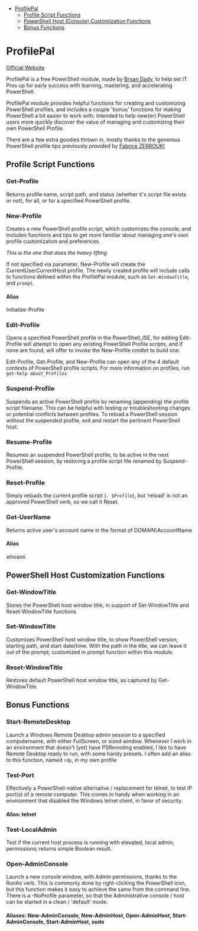 <!-- TOC -->

- [ProfilePal](#profilepal)
    - [Profile Script Functions](#profile-script-functions)
    - [PowerShell Host (Console) Customization Functions](#powershell-host-customization-functions)
    - [Bonus Functions](#bonus-functions)

<!-- /TOC -->
# ProfilePal

[Official Website](http://bryan.dady.us/profilepal)

ProfilePal is a free PowerShell module, made by [Bryan Dady](http://about.me/bryandady), to help set IT Pros up for early success with learning, mastering, and accelerating PowerShell.

ProfilePal module provides helpful functions for creating and customizing PowerShell profiles, and includes a couple 'bonus' functions for making PowerShell a bit easier to work with; intended to help new(er) PowerShell users more quickly discover the value of managing and customizing their own PowerShell Profile.

There are a few extra goodies thrown in, mostly thanks to the generous PowerShell profile tips previously provided by [Fabrice ZERROUKI](http://www.zerrouki.com/powershell-profile-example/)

## Profile Script Functions

### Get-Profile

Returns profile name, script path, and status (whether it's script file exists or not), for all, or for a specified PowerShell profile. 

### New-Profile

Creates a new PowerShell profile script, which customizes the console, and includes functions and tips to get more familiar about managing one's own profile customization and preferences.

*This is the one that does the heavy lifting*

If not specified via parameter, New-Profile will create the CurrentUserCurrentHost profile. The newly created profile will include calls to functions defined within the ProfilePal module, such as `Set-WindowTitle`, and `prompt`. 

#### Alias

Initialize-Profile

### Edit-Profile

Opens a specified PowerShell profile in the PowerShell_ISE, for editing
Edit-Profile will attempt to open any existing PowerShell Profile scripts, and if none are found, will offer to invoke the New-Profile cmdlet to build one.

Edit-Profile, Get-Profile, and New-Profile can open any of the 4 default contexts of PowerShell profile scripts. For more information on profiles, run `get-help about_Profiles`

### Suspend-Profile

Suspends an active PowerShell profile by renaming (appending) the profile script filename. This can be helpful with testing or troubleshooting changes or potential conflicts between profiles. To reload a PowerShell session without the suspended profile, exit and restart the pertinent PowerShell host.

### Resume-Profile

Resumes an suspended PowerShell profile, to be active in the next PowerShell session, by restoring a profile script file renamed by Suspend-Profile.

### Reset-Profile

Simply reloads the current profile script (`. $Profile`), but 'reload' is not an approved PowerShell verb, so we call it Reset.

### Get-UserName

Returns active user's account name in the format of DOMAIN\AccountName

#### Alias

whoami

## PowerShell Host Customization Functions

### Get-WindowTitle

Stores the PowerShell host window title, in support of Set-WindowTitle and Reset-WindowTitle functions

### Set-WindowTitle

Customizes PowerShell host window title, to show PowerShell version, starting path, and start date/time. With the path in the title, we can leave it out of the prompt; customized in prompt function within this module.

### Reset-WindowTitle

Restores default PowerShell host window title, as captured by Get-WindowTitle

## Bonus Functions

### Start-RemoteDesktop

Launch a Windows Remote Desktop admin session to a specified computername, with either FullScreen, or sized window. Whenever I work in an environment that doesn't (yet) have PSRemoting enabled, I like to have Remote Desktop ready to run, with some handy presets. I often add an alias to this function, named `rdp`, in my own profile  

### Test-Port

Effectively a PowerShell-native alternative / replacement for telnet, to test IP port(s) of a remote computer. This comes in handy when working in an environment that disabled the Windows telnet client, in favor of security.

#### Alias: telnet

### Test-LocalAdmin

Test if the current host process is running with elevated, local admin, permissions; returns simple Boolean result.

### Open-AdminConsole

Launch a new console window, with Admin permissions, thanks to the RunAs verb. This is commonly done by right-clicking the PowerShell icon, but this function makes it easy to achieve the same from the command line. There is a 
-NoProfile parameter, so that the Administrative console / host can be started in a clean / 'default' mode.

#### Aliases: New-AdminConsole, New-AdminHost, Open-AdminHost, Start-AdminConsole, Start-AdminHost, sudo